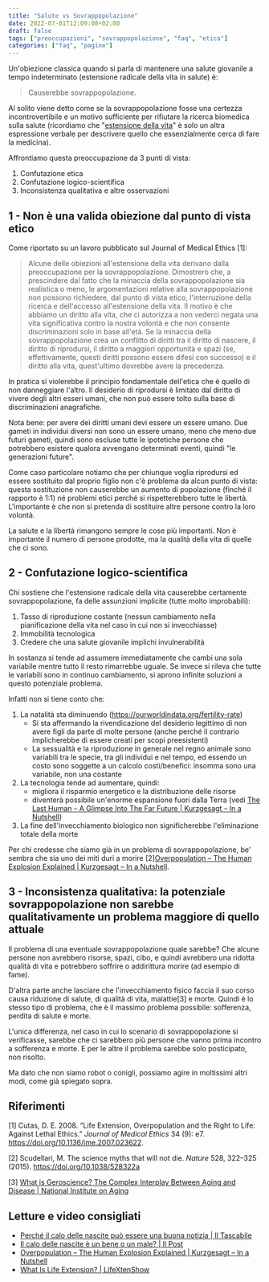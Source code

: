 ```yaml
---
title: "Salute vs Sovrappopolazione"
date: 2022-07-01T12:09:08+02:00
draft: false
tags: ["preoccupazioni", "sovrappopolazione", "faq", "etica"]
categories: ["faq", "pagine"]
---
```


Un'obiezione classica quando si parla di mantenere una salute giovanile a tempo indeterminato (estensione radicale della vita in salute) è:

> Causerebbe sovrappopolazione.

Al solito viene detto come se la sovrappopolazione fosse una certezza incontrovertibile e un motivo sufficiente per rifiutare la ricerca biomedica sulla salute (ricordiamo che "[estensione della vita](https://youtu.be/OzCzCWAxs2g)" è solo un altra espressione verbale per descrivere quello che essenzialmente cerca di fare la medicina).

Affrontiamo questa preoccupazione da 3 punti di vista:

1. Confutazione etica
2. Confutazione logico-scientifica
3. Inconsistenza qualitativa e altre osservazioni

## 1 - Non è una valida obiezione dal punto di vista etico

Come riportato su un lavoro pubblicato sul Journal of Medical Ethics [1]:

> Alcune delle obiezioni all'estensione della vita derivano dalla preoccupazione per la sovrappopolazione. Dimostrerò che, a prescindere dal fatto che la minaccia della sovrappopolazione sia realistica o meno, le argomentazioni relative alla sovrappopolazione non possono richiedere, dal punto di vista etico, l'interruzione della ricerca e dell'accesso all'estensione della vita. Il motivo è che abbiamo un diritto alla vita, che ci autorizza a non vederci negata una vita significativa contro la nostra volontà e che non consente discriminazioni solo in base all'età. Se la minaccia della sovrappopolazione crea un conflitto di diritti tra il diritto di nascere, il diritto di riprodursi, il diritto a maggiori opportunità e spazi (se, effettivamente, questi diritti possono essere difesi con successo) e il diritto alla vita, quest'ultimo dovrebbe avere la precedenza.

In pratica si violerebbe il principio fondamentale dell'etica che è quello di non danneggiare l'altro. Il desiderio di riprodursi è limitato dal diritto di vivere degli altri esseri umani, che non può essere tolto sulla base di discriminazioni anagrafiche.

Nota bene: per avere dei diritti umani devi essere un essere umano. Due gameti in individui diversi non sono un essere umano, meno che meno due futuri gameti, quindi sono escluse tutte le ipotetiche persone che potrebbero esistere qualora avvengano determinati eventi, quindi "le generazioni future".

Come caso particolare notiamo che per chiunque voglia riprodursi ed essere sostituito dal proprio figlio non c'è problema da alcun punto di vista: questa sostituzione non causerebbe un aumento di popolazione (finché il rapporto è 1:1) né problemi etici perché si rispetterebbero tutte le libertà. L'importante è che non si pretenda di sostituire altre persone contro la loro volontà.

La salute e la libertà rimangono sempre le cose più importanti. Non è importante il numero di persone prodotte, ma la qualità della vita di quelle che ci sono.

## 2 - Confutazione logico-scientifica

Chi sostiene che l'estensione radicale della vita causerebbe certamente sovrappopolazione, fa delle assunzioni implicite (tutte molto improbabili):

1. Tasso di riproduzione costante (nessun cambiamento nella pianificazione della vita nel caso in cui non si invecchiasse)
1. Immobilità tecnologica
1. Credere che una salute giovanile implichi invulnerabilità

In sostanza si tende ad assumere immediatamente che cambi una sola variabile mentre tutto il resto rimarrebbe uguale.
Se invece si rileva che tutte le variabili sono in continuo cambiamento, si aprono infinite soluzioni a questo potenziale problema.

Infatti non si tiene conto che:

1. La natalità sta diminuendo (https://ourworldindata.org/fertility-rate)
    * Si sta affermando la rivendicazione del desiderio legittimo di non avere figli da parte di molte persone (anche perché il contrario implicherebbe di essere creati per scopi preesistenti)
    * La sessualità e la riproduzione in generale nel regno animale sono variabili tra le specie, tra gli individui e nel tempo, ed essendo un costo sono soggette a un calcolo costi/benefici: insomma sono una variabile, non una costante
1. La tecnologia tende ad aumentare, quindi:
    - migliora il risparmio energetico e la distribuzione delle risorse
    - diventerà possibile un'enorme espansione fuori dalla Terra (vedi [The Last Human – A Glimpse Into The Far Future | Kurzgesagt – In a Nutshell](https://youtu.be/LEENEFaVUzU))
1. La fine dell'invecchiamento biologico non significherebbe l'eliminazione totale della morte

Per chi credesse che siamo già in un problema di sovrappopolazione, be' sembra che sia uno dei miti duri a morire [2][Overpopulation – The Human Explosion Explained | Kurzgesagt – In a Nutshell](https://youtu.be/QsBT5EQt348).

## 3 - Inconsistenza qualitativa: la potenziale sovrappopolazione non sarebbe qualitativamente un problema maggiore di quello attuale

Il problema di una eventuale sovrappopolazione quale sarebbe? Che alcune persone non avrebbero risorse, spazi, cibo, e quindi avrebbero una ridotta qualità di vita e potrebbero soffrire o addirittura morire (ad esempio di fame).

D'altra parte anche lasciare che l'invecchiamento fisico faccia il suo corso causa riduzione di salute, di qualità di vita, malattie[3] e morte. Quindi è lo stesso tipo di problema, che è il massimo problema possibile: sofferenza, perdita di salute e morte.

L'unica differenza, nel caso in cui lo scenario di sovrappopolazione si verificasse, sarebbe che ci sarebbero più persone che vanno prima incontro a sofferenza e morte. E per le altre il problema sarebbe solo posticipato, non risolto.

Ma dato che non siamo robot o conigli, possiamo agire in moltissimi altri modi, come già spiegato sopra.

## Riferimenti

[1] Cutas, D. E. 2008. “Life Extension, Overpopulation and the Right to Life: Against Lethal Ethics.” _Journal of Medical Ethics_ 34 (9): e7. https://doi.org/10.1136/jme.2007.023622.

[2] Scudellari, M. The science myths that will not die. _Nature_ 528, 322–325 (2015). https://doi.org/10.1038/528322a

[3] [What is Geroscience? The Complex Interplay Between Aging and Disease | National Institute on Aging](https://youtu.be/lJYrv5OANAo)

## Letture e video consigliati

- [Perché il calo delle nascite può essere una buona notizia | Il Tascabile](https://www.iltascabile.com/scienze/declino-nascite/)
- [Il calo delle nascite è un bene o un male? | Il Post](https://www.ilpost.it/2021/07/16/calo-nascite/)
- [Overpopulation – The Human Explosion Explained | Kurzgesagt – In a Nutshell](https://youtu.be/QsBT5EQt348)
- [What Is Life Extension? | LifeXtenShow](https://youtu.be/OzCzCWAxs2g)
